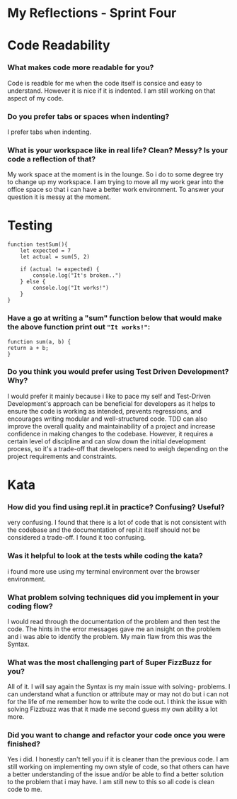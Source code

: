 # My Reflections - Sprint Four 

# Code Readability

### What makes code more readable for you?

Code is readble for me when the code itself is consice and easy to understand. However it is nice if it is indented.
I am still working on that aspect of my code. 

### Do you prefer tabs or spaces when indenting?

I prefer tabs when indenting.

### What is your workspace like in real life? Clean? Messy? Is your code a reflection of that?

My work space at the moment is in the lounge. So i do to some degree try to change up my workspace. I am trying to move all my work gear into the office space so that i can have a better work environment. 
To answer your question it is messy at the moment. 



# Testing

```
function testSum(){
    let expected = 7
    let actual = sum(5, 2)

    if (actual != expected) {
        console.log("It's broken..")
    } else {
        console.log("It works!")
    }
}
```
### Have a go at writing a "sum" function below that would make the above function print out `"It works!"`: 
```
function sum(a, b) {
return a + b;
}
```

### Do you think you would prefer using Test Driven Development? Why?

I would prefer it mainly because i like to pace my self and Test-Driven Development's approach can be beneficial for developers as it helps to ensure the code is working as intended, prevents regressions, and encourages writing modular and well-structured code. TDD can also improve the overall quality and maintainability of a project and increase confidence in making changes to the codebase. However, it requires a certain level of discipline and can slow down the initial development process, so it's a trade-off that developers need to weigh depending on the project requirements and constraints.


# Kata

### How did you find using repl.it in practice? Confusing? Useful?
very confusing. I found that there is a lot of code that is not consistent with the codebase and the documentation  of repl.it itself   should  not be considered   a trade-off. I found it too confusing. 

### Was it helpful to look at the tests while coding the kata?
i found more use using my terminal environment over the browser environment. 

### What problem solving techniques did you implement in your coding flow?
I would read through the documentation of the problem and then test the code. The hints in the error messages gave me an insight on the problem and i was able to identify the problem. My main flaw from this was the Syntax. 

### What was the most challenging part of Super FizzBuzz for you?
All of it. I will say again the Syntax is my main issue with solving- problems. I can understand what a function or attribute may or may not do but i can not for the life of me remember how to write the code out. I think the issue with solving Fizzbuzz was that it made me second guess my own ability a lot more.


### Did you want to change and refactor your code once you were finished?

Yes i did. I honestly can't tell you if it is cleaner than the previous code. I am still working on implementing my own style of code, so that others can have a better understanding of the issue and/or be able to find a better solution to the problem that i may have. I am still new to this so all code is clean code to me. 